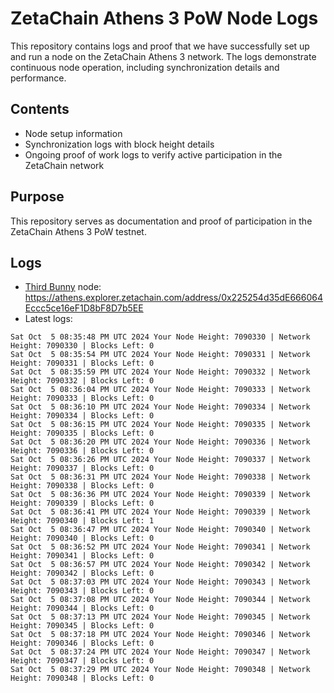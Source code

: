# ZetaChain Athens 3 PoW Node Logs
This repository contains logs and proof that we have successfully set up and run a node on the ZetaChain Athens 3 network. The logs demonstrate continuous node operation, including synchronization details and performance.

## Contents
- Node setup information
- Synchronization logs with block height details
- Ongoing proof of work logs to verify active participation in the ZetaChain network

## Purpose
This repository serves as documentation and proof of participation in the ZetaChain Athens 3 PoW testnet.

## Logs

- [Third Bunny](https://thirdbunny.xyz/) node: https://athens.explorer.zetachain.com/address/0x225254d35dE666064Eccc5ce16eF1D8bF8D7b5EE
- Latest logs:
```
Sat Oct  5 08:35:48 PM UTC 2024 Your Node Height: 7090330 | Network Height: 7090330 | Blocks Left: 0
Sat Oct  5 08:35:54 PM UTC 2024 Your Node Height: 7090331 | Network Height: 7090331 | Blocks Left: 0
Sat Oct  5 08:35:59 PM UTC 2024 Your Node Height: 7090332 | Network Height: 7090332 | Blocks Left: 0
Sat Oct  5 08:36:04 PM UTC 2024 Your Node Height: 7090333 | Network Height: 7090333 | Blocks Left: 0
Sat Oct  5 08:36:10 PM UTC 2024 Your Node Height: 7090334 | Network Height: 7090334 | Blocks Left: 0
Sat Oct  5 08:36:15 PM UTC 2024 Your Node Height: 7090335 | Network Height: 7090335 | Blocks Left: 0
Sat Oct  5 08:36:20 PM UTC 2024 Your Node Height: 7090336 | Network Height: 7090336 | Blocks Left: 0
Sat Oct  5 08:36:26 PM UTC 2024 Your Node Height: 7090337 | Network Height: 7090337 | Blocks Left: 0
Sat Oct  5 08:36:31 PM UTC 2024 Your Node Height: 7090338 | Network Height: 7090338 | Blocks Left: 0
Sat Oct  5 08:36:36 PM UTC 2024 Your Node Height: 7090339 | Network Height: 7090339 | Blocks Left: 0
Sat Oct  5 08:36:41 PM UTC 2024 Your Node Height: 7090339 | Network Height: 7090340 | Blocks Left: 1
Sat Oct  5 08:36:47 PM UTC 2024 Your Node Height: 7090340 | Network Height: 7090340 | Blocks Left: 0
Sat Oct  5 08:36:52 PM UTC 2024 Your Node Height: 7090341 | Network Height: 7090341 | Blocks Left: 0
Sat Oct  5 08:36:57 PM UTC 2024 Your Node Height: 7090342 | Network Height: 7090342 | Blocks Left: 0
Sat Oct  5 08:37:03 PM UTC 2024 Your Node Height: 7090343 | Network Height: 7090343 | Blocks Left: 0
Sat Oct  5 08:37:08 PM UTC 2024 Your Node Height: 7090344 | Network Height: 7090344 | Blocks Left: 0
Sat Oct  5 08:37:13 PM UTC 2024 Your Node Height: 7090345 | Network Height: 7090345 | Blocks Left: 0
Sat Oct  5 08:37:18 PM UTC 2024 Your Node Height: 7090346 | Network Height: 7090346 | Blocks Left: 0
Sat Oct  5 08:37:24 PM UTC 2024 Your Node Height: 7090347 | Network Height: 7090347 | Blocks Left: 0
Sat Oct  5 08:37:29 PM UTC 2024 Your Node Height: 7090348 | Network Height: 7090348 | Blocks Left: 0
```
